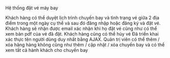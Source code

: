 Hệ thống đặt vé máy bay
                                    
Khách hàng có thể duyệt lịch trình chuyến bay và tình trạng vé giữa 2 địa điểm trong một ngày cụ thể và sau đó đăng nhập hoặc đăng ký và đặt vé. Khách hàng sẽ nhận được email xác nhận khi họ đặt vé cũng như có thể xem bản pdf của vé đã đặt. Khách hàng cũng có thể hủy vé
Đã triển khai xác thực tên người dùng duy nhất bằng AJAX. Quản trị viên có thể thêm / xóa hãng hàng không cũng như thêm / cập nhật / xóa chuyến bay và có thể xem tất cả hành khách cho chuyến bay